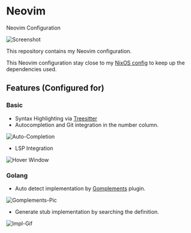 # Neovim

Neovim Configuration

![Screenshot]

This repository contains my Neovim configuration.

This Neovim configuration stay close to my [NixOS config] to keep up the dependencies used.

## Features (Configured for)

### Basic

- Syntax Highlighting via [Treesitter]
- Autocompletion and Git integration in the number column.

![Auto-Completion]

- LSP Integration

![Hover Window]

### Golang

- Auto detect implementation by [Gomplements] plugin.

![Gomplements-Pic]

- Generate stub implementation by searching the definition.

![Impl-Gif]

[NixOS config]: https://git.tigor.web.id/tigor/NixOS
[Treesitter]: https://github.com/nvim-treesitter/nvim-treesitter
[Hover Window]: https://public.tigor.web.id/git/images/neovim/hover.png
[Screenshot]: https://public.tigor.web.id/git/images/neovim/screenshot.png
[Auto-Completion]: https://public.tigor.web.id/git/images/neovim/autocomplete.png
[Gomplements]: https://github.com/maxandron/goplements.nvim
[Gomplements-Pic]: https://public.tigor.web.id/git/images/neovim/gomplements.png
[Impl-Gif]: https://public.tigor.web.id/git/images/neovim/impl.gif

